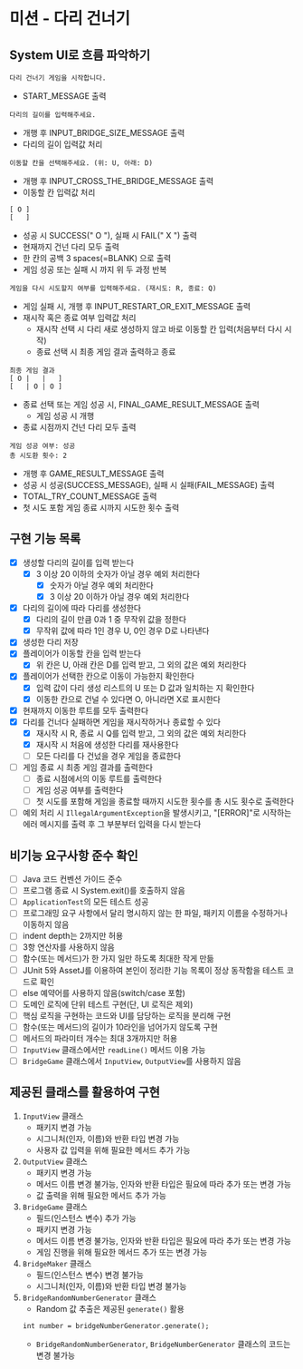 # 미션 - 다리 건너기

## System UI로 흐름 파악하기
```
다리 건너기 게임을 시작합니다.
```
- START_MESSAGE 출력
```
다리의 길이를 입력해주세요.
```
- 개행 후 INPUT_BRIDGE_SIZE_MESSAGE 출력
- 다리의 길이 입력값 처리
```
이동할 칸을 선택해주세요. (위: U, 아래: D)
```
- 개행 후 INPUT_CROSS_THE_BRIDGE_MESSAGE 출력
- 이동할 칸 입력값 처리
```
[ O ]
[   ]
```
- 성공 시 SUCCESS(" O "), 실패 시 FAIL(" X ") 출력
- 현재까지 건넌 다리 모두 출력
- 한 칸의 공백 3 spaces(=BLANK) 으로 출력
- 게임 성공 또는 실패 시 까지 위 두 과정 반복
```
게임을 다시 시도할지 여부를 입력해주세요. (재시도: R, 종료: Q)
```
- 게임 실패 시, 개행 후 INPUT_RESTART_OR_EXIT_MESSAGE 출력
- 재시작 혹은 종료 여부 입력값 처리
  - 재시작 선택 시 다리 새로 생성하지 않고 바로 이동할 칸 입력(처음부터 다시 시작)
  - 종료 선택 시 최종 게임 결과 출력하고 종료
```
최종 게임 결과
[ O |   |   ]
[   | O | O ]
```
- 종료 선택 또는 게임 성공 시, FINAL_GAME_RESULT_MESSAGE 출력
  - 게임 성공 시 개행
- 종료 시점까지 건넌 다리 모두 출력
```
게임 성공 여부: 성공
총 시도환 횟수: 2
```
- 개행 후 GAME_RESULT_MESSAGE 출력
- 성공 시 성공(SUCCESS_MESSAGE), 실패 시 실패(FAIL_MESSAGE) 출력
- TOTAL_TRY_COUNT_MESSAGE 출력
- 첫 시도 포함 게임 종료 시까지 시도한 횟수 출력

## 구현 기능 목록
- [x] 생성할 다리의 길이를 입력 받는다
  - [x] 3 이상 20 이하의 숫자가 아닐 경우 예외 처리한다
    - [x] 숫자가 아닐 경우 예외 처리한다
    - [x] 3 이상 20 이하가 아닐 경우 예외 처리한다
- [x] 다리의 길이에 따라 다리를 생성한다
  - [x] 다리의 길이 만큼 0과 1 중 무작위 값을 정한다
  - [x] 무작위 값에 따라 1인 경우 U, 0인 경우 D로 나타낸다
- [x] 생성한 다리 저장
- [x] 플레이어가 이동할 칸을 입력 받는다
  - [x] 위 칸은 U, 아래 칸은 D를 입력 받고, 그 외의 값은 예외 처리한다
- [x] 플레이어가 선택한 칸으로 이동이 가능한지 확인한다
  - [x] 입력 값이 다리 생성 리스트의 U 또는 D 값과 일치하는 지 확인한다
  - [x] 이동한 칸으로 건널 수 있다면 O, 아니라면 X로 표시한다
- [x] 현재까지 이동한 루트를 모두 출력한다
- [x] 다리를 건너다 실패하면 게임을 재시작하거나 종료할 수 있다
  - [x] 재시작 시 R, 종료 시 Q를 입력 받고, 그 외의 값은 예외 처리한다
  - [x] 재시작 시 처음에 생성한 다리를 재사용한다
  - [ ] 모든 다리를 다 건넜을 경우 게임을 종료한다
- [ ] 게임 종료 시 최종 게임 결과를 출력한다
  - [ ] 종료 시점에서의 이동 루트를 출력한다
  - [ ] 게임 성공 여부를 출력한다
  - [ ] 첫 시도를 포함해 게임을 종료할 때까지 시도한 횟수를 총 시도 횟수로 출력한다
- [ ] 예외 처리 시 `IllegalArgumentException`을 발생시키고, "[ERROR]"로 시작하는 에러 메시지를 출력 후 그 부분부터 입력을 다시 받는다

## 비기능 요구사항 준수 확인
- [ ] Java 코드 컨벤션 가이드 준수
- [ ] 프로그램 종료 시 System.exit()를 호출하지 않음
- [ ] `ApplicationTest`의 모든 테스트 성공
- [ ] 프로그래밍 요구 사항에서 달리 명시하지 않는 한 파일, 패키지 이름을 수정하거나 이동하지 않음
- [ ] indent depth는 2까지만 허용
- [ ] 3항 연산자를 사용하지 않음
- [ ] 함수(또는 메서드)가 한 가지 일만 하도록 최대한 작게 만듦
- [ ] JUnit 5와 AssetJ를 이용하여 본인이 정리한 기능 목록이 정상 동작함을 테스트 코드로 확인
- [ ] else 예약어를 사용하지 않음(switch/case 포함)
- [ ] 도메인 로직에 단위 테스트 구현(단, UI 로직은 제외)
- [ ] 핵심 로직을 구현하는 코드와 UI를 담당하는 로직을 분리해 구현
- [ ] 함수(또는 메서드)의 길이가 10라인을 넘어가지 않도록 구현
- [ ] 메서드의 파라미터 개수는 최대 3개까지만 허용
- [ ] `InputView` 클래스에서만 `readLine()` 메서드 이용 가능
- [ ] `BridgeGame` 클래스에서 `InputView`, `OutputView`를 사용하지 않음

## 제공된 클래스를 활용하여 구현
1. `InputView` 클래스
   - 패키지 변경 가능
   - 시그니처(인자, 이름)와 반환 타입 변경 가능
   - 사용자 값 입력을 위해 필요한 메서드 추가 가능
2. `OutputView` 클래스
   - 패키지 변경 가능
   - 메서드 이름 변경 불가능, 인자와 반환 타입은 필요에 따라 추가 또는 변경 가능
   - 값 출력을 위해 필요한 메서드 추가 가능
3. `BridgeGame` 클래스
   - 필드(인스턴스 변수) 추가 가능
   - 패키지 변경 가능
   - 메서드 이름 변경 불가능, 인자와 반환 타입은 필요에 따라 추가 또는 변경 가능
   - 게임 진행을 위해 필요한 메서드 추가 또는 변경 가능
4. `BridgeMaker` 클래스
   - 필드(인스턴스 변수) 변경 불가능
   - 시그니처(인자, 이름)와 반환 타입 변경 불가능
5. `BridgeRandomNumberGenerator` 클래스
   - Random 값 추출은 제공된 `generate()` 활용
   ```
   int number = bridgeNumberGenerator.generate();
   ```
   - `BridgeRandomNumberGenerator`, `BridgeNumberGenerator` 클래스의 코드는 변경 불가능